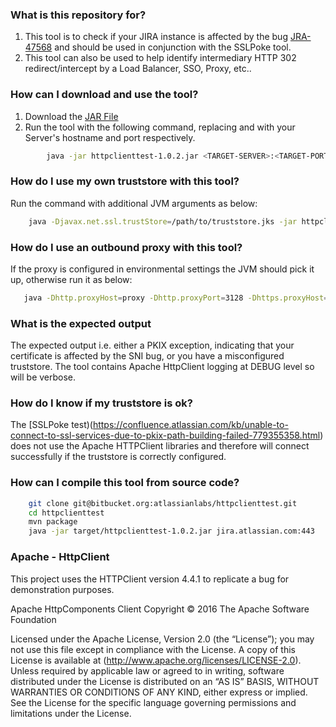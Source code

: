 ### What is this repository for? ###

1. This tool is to check if your JIRA instance is affected by the bug [JRA-47568](https://jira.atlassian.com/browse/JRA-47568) and should be used in conjunction with the SSLPoke tool.
1. This tool can also be used to help identify intermediary HTTP 302 redirect/intercept by a Load Balancer, SSO, Proxy, etc..

### How can I download and use the tool? ###

1. Download the [JAR File](https://bitbucket.org/atlassianlabs/httpclienttest/downloads/httpclienttest-1.0.2.jar)
2. Run the tool with the following command, replacing <TARGET-SERVER> and <TARGET-PORT> with your Server's hostname and port respectively. 
```sh
        java -jar httpclienttest-1.0.2.jar <TARGET-SERVER>:<TARGET-PORT>
```
	
### How do I use my own truststore with this tool? ###
Run the command with additional JVM arguments as below: 
```sh
	java -Djavax.net.ssl.trustStore=/path/to/truststore.jks -jar httpclienttest-1.0.2.jar jira.atlassian.com:443 
```

### How do I use an outbound proxy with this tool? ###
If the proxy is configured in environmental settings the JVM should pick it up, otherwise run it as below:
```sh
   java -Dhttp.proxyHost=proxy -Dhttp.proxyPort=3128 -Dhttps.proxyHost=proxy -Dhttps.proxyPort=3128 -jar httpclienttest-1.0.2.jar jira.atlassian.com:443 
```

### What is the expected output ###

The expected output i.e. either a PKIX exception, indicating that your certificate is affected by the SNI bug, or you have a misconfigured truststore. The tool contains Apache HttpClient logging at DEBUG level so will be verbose.

### How do I know if my truststore is ok? ###

The [SSLPoke test)(https://confluence.atlassian.com/kb/unable-to-connect-to-ssl-services-due-to-pkix-path-building-failed-779355358.html) does not use the Apache HTTPClient libraries and therefore will connect successfully if the truststore is correctly configured.

### How can I compile this tool from source code? ###
```sh
    git clone git@bitbucket.org:atlassianlabs/httpclienttest.git
	cd httpclienttest
    mvn package 
	java -jar target/httpclienttest-1.0.2.jar jira.atlassian.com:443
```

### Apache - HttpClient ###

This project uses the HTTPClient version 4.4.1 to replicate a bug for demonstration purposes. 

Apache HttpComponents Client
Copyright © 2016 The Apache Software Foundation

Licensed under the Apache License, Version 2.0 (the “License”); you may not use this file except in compliance with the License.  A copy of this License is available at (http://www.apache.org/licenses/LICENSE-2.0).  Unless required by applicable law or agreed to in writing, software distributed under the License is distributed on an “AS IS” BASIS, WITHOUT WARRANTIES OR CONDITIONS OF ANY KIND, either express or implied. See the License for the specific language governing permissions and limitations under the License.